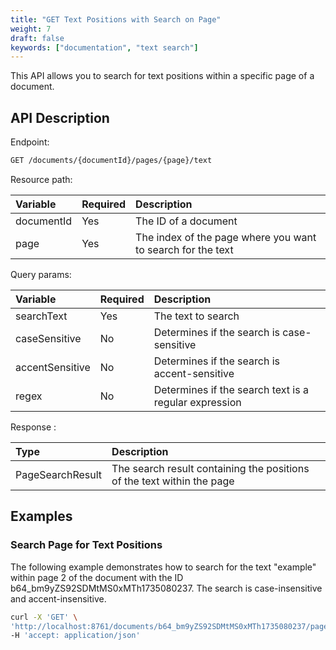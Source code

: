 ```yaml
---
title: "GET Text Positions with Search on Page"
weight: 7
draft: false
keywords: ["documentation", "text search"]
---
```


This API allows you to search for text positions within a specific page of a document.

## API Description

Endpoint:
```bash
GET /documents/{documentId}/pages/{page}/text
```

Resource path:

| Variable    | Required | Description                                                 |
|:------------|:---------|:------------------------------------------------------------|
| documentId  | Yes      | The ID of a document                                        |
| page        | Yes      | The index of the page where you want to search for the text |


Query params:

| Variable        | Required | Description                                                 |
|:----------------|:---------|:------------------------------------------------------------|
| searchText      | Yes      | The text to search                                          |
| caseSensitive   | No       | Determines if the search is case-sensitive                  |
| accentSensitive | No       | Determines if the search is accent-sensitive                |
| regex           | No       | Determines if the search text is a regular expression       |


Response :

| Type              | Description                                                            |
|:------------------|:-----------------------------------------------------------------------|
| PageSearchResult  | The search result containing the positions of the text within the page |

## Examples

### Search Page for Text Positions

The following example demonstrates how to search for the text "example" within page 2 of the document with the ID b64_bm9yZS92SDMtMS0xMTh1735080237. 
The search is case-insensitive and accent-insensitive.

```bash
curl -X 'GET' \
'http://localhost:8761/documents/b64_bm9yZS92SDMtMS0xMTh1735080237/pages/2/text?searchText=example&caseSensitive=false&accentSensitive=false&regex=false' \
-H 'accept: application/json'
```
